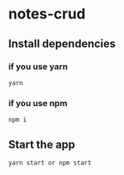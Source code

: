 # notes-crud

## Install dependencies
### if you use yarn
```
yarn
```
### if you use npm
```
npm i
```

## Start the app
```
yarn start or npm start
```
